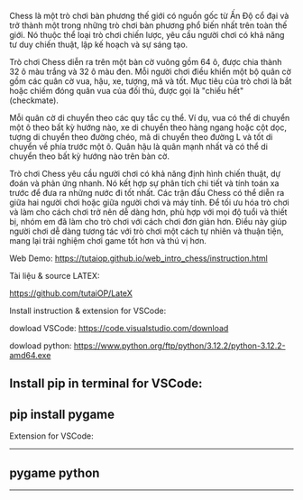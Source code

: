 Chess là một trò chơi bàn phương thế giới có nguồn gốc từ Ấn Độ cổ đại và trở thành một trong những trò chơi bàn phương phổ biến nhất trên toàn thế giới. Nó thuộc thể loại trò chơi chiến lược, yêu cầu người chơi có khả năng tư duy chiến thuật, lập kế hoạch và sự sáng tạo.

Trò chơi Chess diễn ra trên một bàn cờ vuông gồm 64 ô, được chia thành 32 ô màu trắng và 32 ô màu đen. Mỗi người chơi điều khiển một bộ quân cờ gồm các quân cờ vua, hậu, xe, tượng, mã và tốt. Mục tiêu của trò chơi là bắt hoặc chiếm đóng quân vua của đối thủ, được gọi là "chiếu hết" (checkmate).

Mỗi quân cờ di chuyển theo các quy tắc cụ thể. Ví dụ, vua có thể di chuyển một ô theo bất kỳ hướng nào, xe di chuyển theo hàng ngang hoặc cột dọc, tượng di chuyển theo đường chéo, mã di chuyển theo đường L và tốt di chuyển về phía trước một ô. Quân hậu là quân mạnh nhất và có thể di chuyển theo bất kỳ hướng nào trên bàn cờ.

Trò chơi Chess yêu cầu người chơi có khả năng định hình chiến thuật, dự đoán và phản ứng nhanh. Nó kết hợp sự phân tích chi tiết và tính toán xa trước để đưa ra những nước đi tốt nhất. Các trận đấu Chess có thể diễn ra giữa hai người chơi hoặc giữa người chơi và máy tính.
Để tối ưu hóa trò chơi và làm cho cách chơi trở nên dễ dàng hơn, phù hợp với mọi độ tuổi và thiết bị, nhóm em đã làm cho trò chơi với cách chơi đơn giản hơn. Điều này giúp người chơi dễ dàng tương tác với trò chơi một cách tự nhiên và thuận tiện, mang lại trải nghiệm chơi game tốt hơn và thú vị hơn.

Web Demo: https://tutaiop.github.io/web_intro_chess/instruction.html

Tài liệu & source LATEX: 

https://github.com/tutaiOP/LateX

Install instruction & extension for VSCode:

dowload VSCode: https://code.visualstudio.com/download

dowload python: https://www.python.org/ftp/python/3.12.2/python-3.12.2-amd64.exe

Install pip in terminal for VSCode:
--------------------
pip install pygame
--------------------

Extension for VSCode:

--------------------
pygame
python
---------------------

*********************************************************************************************************
